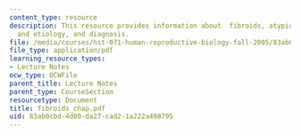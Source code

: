 ```yaml
---
content_type: resource
description: This resource provides information about  fibroids, atypicality, incidence
  and etiology, and diagnosis.
file: /media/courses/hst-071-human-reproductive-biology-fall-2005/83ab0cbd4d00da27cad21a222a498795_fibroids_chap.pdf
file_type: application/pdf
learning_resource_types:
- Lecture Notes
ocw_type: OCWFile
parent_title: Lecture Notes
parent_type: CourseSection
resourcetype: Document
title: fibroids_chap.pdf
uid: 83ab0cbd-4d00-da27-cad2-1a222a498795
---
```

